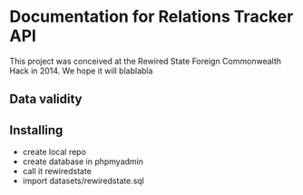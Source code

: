 Documentation for Relations Tracker API
============
This project was conceived at the Rewired State Foreign Commonwealth Hack in 2014. 
We hope it will blablabla


## Data validity


## Installing

- create local repo
- create database in phpmyadmin
- call it rewiredstate
- import datasets/rewiredstate.sql